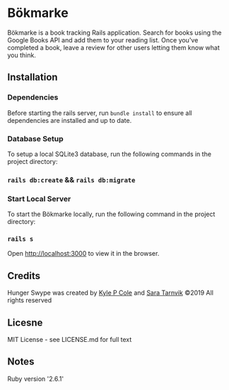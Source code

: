# Bökmarke
Bökmarke is a book tracking Rails application. Search for books using the Google Books API and add them to your reading list. Once you've completed a book, leave a review for other users letting them know what you think. 

## Installation

### Dependencies
Before starting the rails server, run `bundle install` to ensure all dependencies are installed and up to date.

### Database Setup
To setup a local SQLite3 database, run the following commands in the project directory:
### `rails db:create` && `rails db:migrate` 

### Start Local Server
To start the Bökmarke locally, run the following command in the project directory:
### `rails s`

Open [http://localhost:3000](http://localhost:3000) to view it in the browser.

## Credits
Hunger Swype was created by [Kyle P Cole](https://www.kylepcole.com/) and [Sara Tarnvik](https://github.com/stvik) ©2019 All rights reserved 

## Licesne 
MIT License - see LICENSE.md for full text

## Notes
Ruby version '2.6.1'